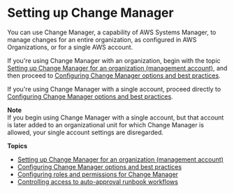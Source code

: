 # Setting up Change Manager<a name="change-manager-setting-up"></a>

You can use Change Manager, a capability of AWS Systems Manager, to manage changes for an entire organization, as configured in AWS Organizations, or for a single AWS account\.

If you're using Change Manager with an organization, begin with the topic [Setting up Change Manager for an organization \(management account\)](change-manager-organization-setup.md), and then proceed to [Configuring Change Manager options and best practices](change-manager-account-setup.md)\.

If you're using Change Manager with a single account, proceed directly to [Configuring Change Manager options and best practices](change-manager-account-setup.md)\.

**Note**  
If you begin using Change Manager with a single account, but that account is later added to an organizational unit for which Change Manager is allowed, your single account settings are disregarded\.

**Topics**
+ [Setting up Change Manager for an organization \(management account\)](change-manager-organization-setup.md)
+ [Configuring Change Manager options and best practices](change-manager-account-setup.md)
+ [Configuring roles and permissions for Change Manager](change-manager-permissions.md)
+ [Controlling access to auto\-approval runbook workflows](change-manager-auto-approval-access.md)